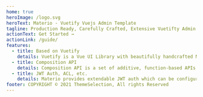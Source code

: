 ```yaml
---
home: true
heroImage: /logo.svg
heroText: Materio - Vuetify Vuejs Admin Template
tagline: Production Ready, Carefully Crafted, Extensive Vuetifty Admin Template
actionText: Get Started →
actionLink: /guide/
features:
  - title: Based on Vuetify
    details: Vuetify is a Vue UI Library with beautifully handcrafted Material Components.
  - title: Composition API
    details: Composition API is a set of additive, function-based APIs that allow flexible composition of component logic.
  - title: JWT Auth, ACL, etc.
    details: Materio provides extendable JWT auth which can be configured easily and provides ready to use ACL
footer: COPYRIGHT © 2021 ThemeSelection, All rights Reserved
---
```

